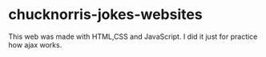 # chucknorris-jokes-websites

This web was made with HTML,CSS and JavaScript. I did it just for practice how ajax works.
